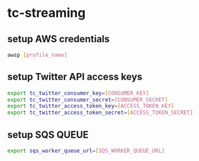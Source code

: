 # tc-streaming


## setup AWS credentials

```bash
awsp [profile_name]
```

## setup Twitter API access keys

```bash
export tc_twitter_consumer_key=[CONSUMER_KEY]
export tc_twitter_consumer_secret=[CONSUMER_SECRET] 
export tc_twitter_access_token_key=[ACCESS_TOKEN_KEY]
export tc_twitter_access_token_secret=[ACCESS_TOKEN_SECRET]
```


## setup SQS QUEUE
```bash
export sqs_worker_queue_url=[SQS_WORKER_QUEUE_URL]
```

